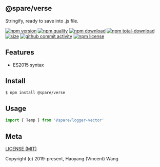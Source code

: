 ## @spare/verse
Stringify, ready to save into .js file. 

[![npm version][npm-image]][npm-url]
[![npm quality][quality-image]][quality-url]
[![npm download][download-image]][npm-url]
[![npm total-download][total-download-image]][npm-url]
[![size][size]][size-url]
[![github commit activity][commit-image]][github-url]
[![npm license][license-image]][npm-url]

## Features

- ES2015 syntax

## Install
```console
$ npm install @spare/verse
```

## Usage
```js
import { Temp } from '@spare/logger-vector'
```

## Meta
[LICENSE (MIT)](LICENSE)

Copyright (c) 2019-present, Haoyang (Vincent) Wang

[//]: <> (Shields)
[npm-image]: https://img.shields.io/npm/v/@spare/verse.svg?style=flat-square
[quality-image]: http://npm.packagequality.com/shield/@spare/verse.svg?style=flat-square
[download-image]: https://img.shields.io/npm/dm/@spare/verse.svg?style=flat-square
[total-download-image]:https://img.shields.io/npm/dt/@spare/verse.svg?style=flat-square
[license-image]: https://img.shields.io/npm/l/@spare/verse.svg?style=flat-square
[commit-image]: https://img.shields.io/github/commit-activity/y/hoyeungw/@spare/verse?style=flat-square
[size]: https://flat.badgen.net/packagephobia/install/@spare/verse

[//]: <> (Link)
[npm-url]: https://npmjs.org/package/@spare/verse
[quality-url]: http://packagequality.com/#?package=@spare/verse
[github-url]: https://github.com/gadge/@spare/verse
[size-url]: https://packagephobia.now.sh/result?p=@spare/verse
